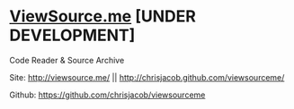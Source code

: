 # [ViewSource.me](http://viewsource.me/) [UNDER DEVELOPMENT]
Code Reader & Source Archive

Site: http://viewsource.me/ || http://chrisjacob.github.com/viewsourceme/

Github: https://github.com/chrisjacob/viewsourceme


